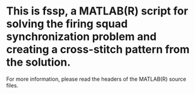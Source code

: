 This is fssp, a MATLAB(R) script for solving the firing squad synchronization problem 
and creating a cross-stitch pattern from the solution.
====

For more information, please read the headers of the MATLAB(R) source files.
